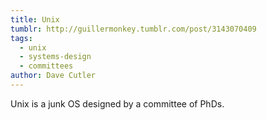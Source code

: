 ```yaml
---
title: Unix
tumblr: http://guillermonkey.tumblr.com/post/3143070409
tags:
  - unix
  - systems-design
  - committees
author: Dave Cutler
---
```


Unix is a junk OS designed by a committee of PhDs.
